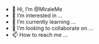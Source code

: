 - 👋 Hi, I’m @MiraleMe
- 👀 I’m interested in ...
- 🌱 I’m currently learning ...
- 💞️ I’m looking to collaborate on ...
- 📫 How to reach me ...

<!---
MiraleMe/MiraleMe is a ✨ special ✨ repository because its `README.md` (this file) appears on your GitHub profile.
You can click the Preview link to take a look at your changes.
--->
